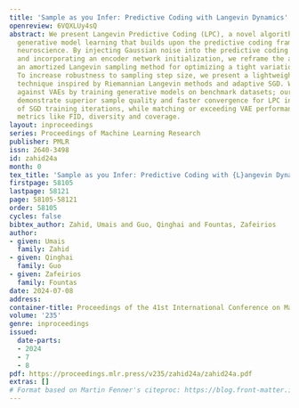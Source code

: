 ```yaml
---
title: 'Sample as you Infer: Predictive Coding with Langevin Dynamics'
openreview: 6VQXLUy4sQ
abstract: We present Langevin Predictive Coding (LPC), a novel algorithm for deep
  generative model learning that builds upon the predictive coding framework of computational
  neuroscience. By injecting Gaussian noise into the predictive coding inference procedure
  and incorporating an encoder network initialization, we reframe the approach as
  an amortized Langevin sampling method for optimizing a tight variational lower bound.
  To increase robustness to sampling step size, we present a lightweight preconditioning
  technique inspired by Riemannian Langevin methods and adaptive SGD. We compare LPC
  against VAEs by training generative models on benchmark datasets; our experiments
  demonstrate superior sample quality and faster convergence for LPC in a fraction
  of SGD training iterations, while matching or exceeding VAE performance across key
  metrics like FID, diversity and coverage.
layout: inproceedings
series: Proceedings of Machine Learning Research
publisher: PMLR
issn: 2640-3498
id: zahid24a
month: 0
tex_title: 'Sample as you Infer: Predictive Coding with {L}angevin Dynamics'
firstpage: 58105
lastpage: 58121
page: 58105-58121
order: 58105
cycles: false
bibtex_author: Zahid, Umais and Guo, Qinghai and Fountas, Zafeirios
author:
- given: Umais
  family: Zahid
- given: Qinghai
  family: Guo
- given: Zafeirios
  family: Fountas
date: 2024-07-08
address:
container-title: Proceedings of the 41st International Conference on Machine Learning
volume: '235'
genre: inproceedings
issued:
  date-parts:
  - 2024
  - 7
  - 8
pdf: https://proceedings.mlr.press/v235/zahid24a/zahid24a.pdf
extras: []
# Format based on Martin Fenner's citeproc: https://blog.front-matter.io/posts/citeproc-yaml-for-bibliographies/
---
```

